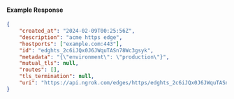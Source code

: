 <!-- Code generated for API Clients. DO NOT EDIT. -->

#### Example Response

```json
{
	"created_at": "2024-02-09T00:25:56Z",
	"description": "acme https edge",
	"hostports": ["example.com:443"],
	"id": "edghts_2c6iJQx0J6JWquTASn78Wc3gsyk",
	"metadata": "{\"environment\": \"production\"}",
	"mutual_tls": null,
	"routes": [],
	"tls_termination": null,
	"uri": "https://api.ngrok.com/edges/https/edghts_2c6iJQx0J6JWquTASn78Wc3gsyk"
}
```
